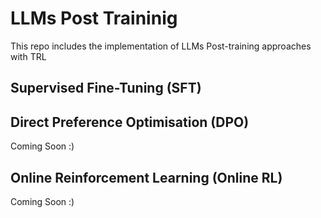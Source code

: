 # LLMs Post Traininig
This repo includes the implementation of LLMs Post-training approaches with TRL

## Supervised Fine-Tuning (SFT)

## Direct Preference Optimisation (DPO)
Coming Soon :)

## Online Reinforcement Learning (Online RL)
Coming Soon :)
